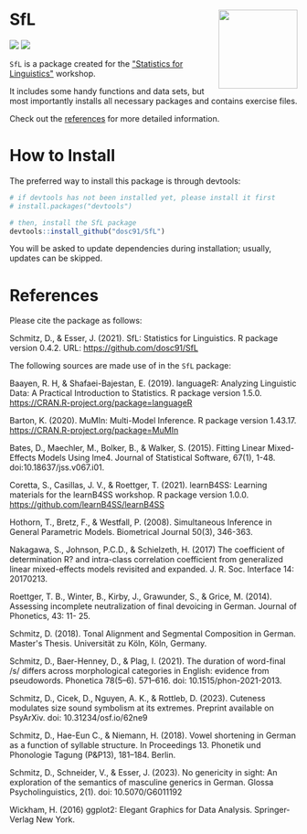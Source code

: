 # SfL <img src='https://dominicschmitz.com/wp-content/uploads/2021/11/SfL_logo.png' align="right" height="138" />

<!-- badges: start -->
![](https://img.shields.io/badge/version-0.4.2-FFA70B.svg)
![](https://img.shields.io/github/last-commit/dosc91/SfL)
<!-- badges: end -->

`SfL` is a package created for the ["Statistics for Linguistics"](https://div-ling.org/en/events/statistics-for-linguistics-en/) workshop. 

It includes some handy functions and data sets, but most importantly installs all necessary packages and contains exercise files.

Check out the [references](https://dosc91.github.io/SfL/reference/index.html) for more detailed information.


# How to Install

The preferred way to install this package is through devtools:

```r
# if devtools has not been installed yet, please install it first
# install.packages("devtools")

# then, install the SfL package
devtools::install_github("dosc91/SfL")
```

You will be asked to update dependencies during installation; usually, updates can be skipped.


# References

Please cite the package as follows:

Schmitz, D., & Esser, J. (2021). SfL: Statistics for Linguistics. R package version 0.4.2. URL: https://github.com/dosc91/SfL

The following sources are made use of in the `SfL` package:

Baayen, R. H, & Shafaei-Bajestan, E. (2019). languageR: Analyzing Linguistic Data: A Practical Introduction to Statistics. R package version 1.5.0. https://CRAN.R-project.org/package=languageR

Barton, K. (2020). MuMIn: Multi-Model Inference. R package version 1.43.17. https://CRAN.R-project.org/package=MuMIn

Bates, D., Maechler, M., Bolker, B., & Walker, S. (2015). Fitting Linear Mixed-Effects Models Using lme4. Journal of Statistical Software, 67(1), 1-48. doi:10.18637/jss.v067.i01.

Coretta, S., Casillas, J. V., & Roettger, T. (2021). learnB4SS: Learning materials for the learnB4SS workshop. R package version 1.0.0. https://github.com/learnB4SS/learnB4SS

Hothorn, T., Bretz, F., & Westfall, P. (2008). Simultaneous Inference in General Parametric Models. Biometrical Journal 50(3), 346-363.

Nakagawa, S., Johnson, P.C.D., & Schielzeth, H. (2017) The coefficient of determination R? and intra-class correlation coefficient from generalized linear mixed-effects models revisited and expanded. J. R. Soc. Interface 14: 20170213.

Roettger, T. B., Winter, B., Kirby, J., Grawunder, S., & Grice, M. (2014). Assessing incomplete neutralization of final devoicing in German. Journal of Phonetics, 43: 11- 25.

Schmitz, D. (2018). Tonal Alignment and Segmental Composition in German. Master's Thesis. Universität zu Köln, Köln, Germany.

Schmitz, D., Baer-Henney, D., & Plag, I. (2021). The duration of word-final /s/ differs across morphological categories in English: evidence from pseudowords. Phonetica 78(5–6). 571–616. 
doi: 10.1515/phon-2021-2013.

Schmitz, D., Cicek, D., Nguyen, A. K., & Rottleb, D. (2023). Cuteness modulates size sound symbolism at its extremes. Preprint available on PsyArXiv. doi: 10.31234/osf.io/62ne9

Schmitz, D., Hae-Eun C., & Niemann, H. (2018). Vowel shortening in German as a function of syllable structure. In Proceedings 13. Phonetik und Phonologie Tagung (P&P13), 181–184. Berlin.

Schmitz, D., Schneider, V., & Esser, J. (2023). No genericity in sight: An exploration of the semantics of masculine generics in German. Glossa Psycholinguistics, 2(1). doi: 10.5070/G6011192

Wickham, H. (2016) ggplot2: Elegant Graphics for Data Analysis. Springer-Verlag New York.

